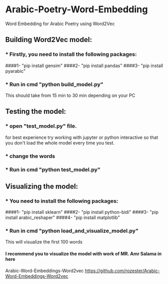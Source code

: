 # Arabic-Poetry-Word-Embedding
Word Embedding for Arabic Poetry using Word2Vec

## Building Word2Vec model:
### * Firstly, you need to install the following packages:
####1- "pip install gensim"
####2- "pip install pandas"
####3- "pip install pyarabic"

### * Run in cmd "python build_model.py"
This should take from 15 min to 30 min depending on your PC


## Testing the model:
### * open "test_model.py" file.
for best experience try working with jupyter or python interactive so that you don't load the whole model every time you test.

### * change the words

### * Run in cmd "python test_model.py"


## Visualizing the model:
### * You need to install the following packages:
####1- "pip install sklearn"
####2- "pip install python-bidi"
####3- "pip install arabic_reshaper"
####4- "pip install matplotlib"

### * Run in cmd "python load_and_visualize_model.py" 
This will visualize the first 100 words

#### I recommend you to visualize the model with work of MR. Amr Salama in here
Arabic-Word-Embeddings-Word2vec
https://github.com/rozester/Arabic-Word-Embeddings-Word2vec

